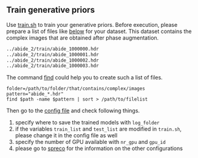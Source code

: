 ## Train generative priors

Use [train.sh](train.sh) to train your generative priors. Before execution, please prepare a list of files like [below](../../misc/filelist/abide_complex_list) for your dataset. This dataset contains the complex images that are obtained after phase augmentation.

```txt
../abide_2/train/abide_1000000.hdr
../abide_2/train/abide_1000001.hdr
../abide_2/train/abide_1000002.hdr
../abide_2/train/abide_1000003.hdr
```

The command [find](https://linuxize.com/post/how-to-find-files-in-linux-using-the-command-line/) could help you to create such a list of files.

```shell
folder=/path/to/folder/that/contains/complex/images
pattern="abide_*.hdr"
find $path -name $pattern | sort > /path/to/filelist
```

Then go to the [config file](../configs/sde.yaml) and check following things.

1. specify where to save the trained models with `log_folder`
2. if the variables `train_list` and `test_list` are modified in `train.sh`, please change it in the config file as well
3. specify the number of GPU available with `nr_gpu` and `gpu_id`
4. please go to [spreco](https://github.com/mrirecon/spreco) for the information on the other configurations
